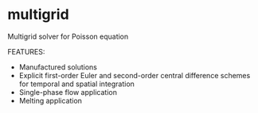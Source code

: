 # multigrid
Multigrid solver for Poisson equation

FEATURES:

- Manufactured solutions
- Explicit first-order Euler and second-order central difference schemes for temporal and spatial integration
- Single-phase flow application
- Melting application
